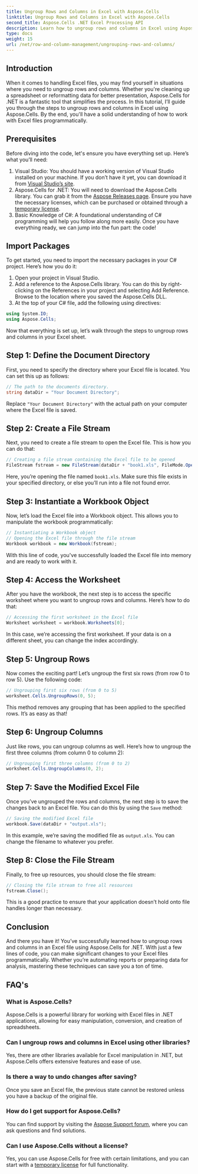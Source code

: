 ```yaml
---
title: Ungroup Rows and Columns in Excel with Aspose.Cells
linktitle: Ungroup Rows and Columns in Excel with Aspose.Cells
second_title: Aspose.Cells .NET Excel Processing API
description: Learn how to ungroup rows and columns in Excel using Aspose.Cells for .NET with this comprehensive guide. Simplify your Excel data manipulation.
type: docs
weight: 15
url: /net/row-and-column-management/ungrouping-rows-and-columns/
---
```

## Introduction
When it comes to handling Excel files, you may find yourself in situations where you need to ungroup rows and columns. Whether you're cleaning up a spreadsheet or reformatting data for better presentation, Aspose.Cells for .NET is a fantastic tool that simplifies the process. In this tutorial, I’ll guide you through the steps to ungroup rows and columns in Excel using Aspose.Cells. By the end, you'll have a solid understanding of how to work with Excel files programmatically.
## Prerequisites
Before diving into the code, let's ensure you have everything set up. Here’s what you’ll need:
1. Visual Studio: You should have a working version of Visual Studio installed on your machine. If you don’t have it yet, you can download it from [Visual Studio’s site](https://visualstudio.microsoft.com/).
2. Aspose.Cells for .NET: You will need to download the Aspose.Cells library. You can grab it from the [Aspose Releases page](https://releases.aspose.com/cells/net/). Ensure you have the necessary licenses, which can be purchased or obtained through a [temporary license](https://purchase.aspose.com/temporary-license/).
3. Basic Knowledge of C#: A foundational understanding of C# programming will help you follow along more easily.
Once you have everything ready, we can jump into the fun part: the code!
## Import Packages
To get started, you need to import the necessary packages in your C# project. Here’s how you do it:
1. Open your project in Visual Studio.
2. Add a reference to the Aspose.Cells library. You can do this by right-clicking on the References in your project and selecting Add Reference. Browse to the location where you saved the Aspose.Cells DLL.
3. At the top of your C# file, add the following using directives:
```csharp
using System.IO;
using Aspose.Cells;
```
Now that everything is set up, let’s walk through the steps to ungroup rows and columns in your Excel sheet. 
## Step 1: Define the Document Directory
First, you need to specify the directory where your Excel file is located. You can set this up as follows:
```csharp
// The path to the documents directory.
string dataDir = "Your Document Directory";
```
Replace `"Your Document Directory"` with the actual path on your computer where the Excel file is saved. 
## Step 2: Create a File Stream
Next, you need to create a file stream to open the Excel file. This is how you can do that:
```csharp
// Creating a file stream containing the Excel file to be opened
FileStream fstream = new FileStream(dataDir + "book1.xls", FileMode.Open);
```
Here, you’re opening the file named `book1.xls`. Make sure this file exists in your specified directory, or else you’ll run into a file not found error.
## Step 3: Instantiate a Workbook Object
Now, let’s load the Excel file into a Workbook object. This allows you to manipulate the workbook programmatically:
```csharp
// Instantiating a Workbook object
// Opening the Excel file through the file stream
Workbook workbook = new Workbook(fstream);
```
With this line of code, you've successfully loaded the Excel file into memory and are ready to work with it.
## Step 4: Access the Worksheet
After you have the workbook, the next step is to access the specific worksheet where you want to ungroup rows and columns. Here’s how to do that:
```csharp
// Accessing the first worksheet in the Excel file
Worksheet worksheet = workbook.Worksheets[0];
```
In this case, we’re accessing the first worksheet. If your data is on a different sheet, you can change the index accordingly.
## Step 5: Ungroup Rows
Now comes the exciting part! Let’s ungroup the first six rows (from row 0 to row 5). Use the following code:
```csharp
// Ungrouping first six rows (from 0 to 5)
worksheet.Cells.UngroupRows(0, 5);
```
This method removes any grouping that has been applied to the specified rows. It’s as easy as that!
## Step 6: Ungroup Columns
Just like rows, you can ungroup columns as well. Here’s how to ungroup the first three columns (from column 0 to column 2):
```csharp
// Ungrouping first three columns (from 0 to 2)
worksheet.Cells.UngroupColumns(0, 2);
```
## Step 7: Save the Modified Excel File
Once you’ve ungrouped the rows and columns, the next step is to save the changes back to an Excel file. You can do this by using the `Save` method:
```csharp
// Saving the modified Excel file
workbook.Save(dataDir + "output.xls");
```
In this example, we’re saving the modified file as `output.xls`. You can change the filename to whatever you prefer.
## Step 8: Close the File Stream
Finally, to free up resources, you should close the file stream:
```csharp
// Closing the file stream to free all resources
fstream.Close();
```
This is a good practice to ensure that your application doesn’t hold onto file handles longer than necessary.
## Conclusion
And there you have it! You’ve successfully learned how to ungroup rows and columns in an Excel file using Aspose.Cells for .NET. With just a few lines of code, you can make significant changes to your Excel files programmatically. Whether you’re automating reports or preparing data for analysis, mastering these techniques can save you a ton of time.
## FAQ's
### What is Aspose.Cells?
Aspose.Cells is a powerful library for working with Excel files in .NET applications, allowing for easy manipulation, conversion, and creation of spreadsheets.
### Can I ungroup rows and columns in Excel using other libraries?
Yes, there are other libraries available for Excel manipulation in .NET, but Aspose.Cells offers extensive features and ease of use.
### Is there a way to undo changes after saving?
Once you save an Excel file, the previous state cannot be restored unless you have a backup of the original file.
### How do I get support for Aspose.Cells?
You can find support by visiting the [Aspose Support forum](https://forum.aspose.com/c/cells/9), where you can ask questions and find solutions.
### Can I use Aspose.Cells without a license?
Yes, you can use Aspose.Cells for free with certain limitations, and you can start with a [temporary license](https://purchase.aspose.com/temporary-license/) for full functionality.
